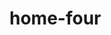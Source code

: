 <!-- generated by markdown-notes-tree -->

# home-four

<!-- optional markdown-notes-tree directory description starts here -->

<!-- optional markdown-notes-tree directory description ends here -->


